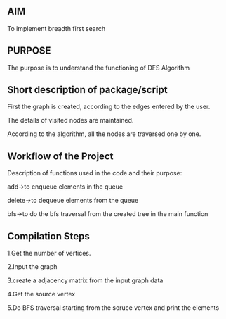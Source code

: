 ## AIM
To implement breadth first search

## PURPOSE
The purpose is to understand the functioning of DFS Algorithm 

## Short description of package/script
First the graph is created, according to the edges entered by the user.

The details of visited nodes are maintained.

According to the algorithm, all the nodes are traversed one by one.

## Workflow of the Project
Description of functions used in the code and their purpose:

add->to enqueue elements in the queue

delete->to dequeue elements from the queue

bfs->to do the bfs traversal from the created tree in the main function

## Compilation Steps

1.Get the number of vertices.

2.Input the graph 

3.create a adjacency matrix from the input graph data

4.Get the source vertex 

5.Do BFS traversal starting from the soruce vertex and print the elements






